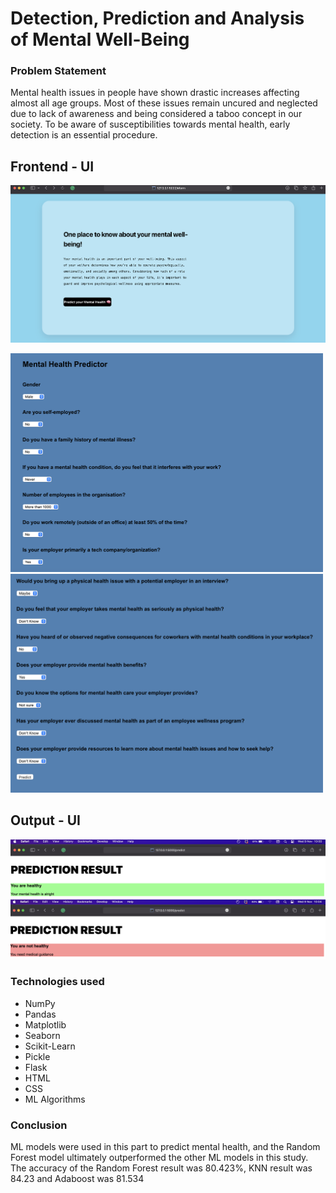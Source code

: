 # Detection, Prediction and Analysis of Mental Well-Being

### Problem Statement
Mental health issues in people have shown drastic increases affecting almost all age groups. Most of these issues remain uncured and neglected due to lack of awareness and being considered a taboo concept in our society. To be aware of susceptibilities towards mental health, early detection is an essential procedure. 

## Frontend - UI

<img src="https://github.com/allenmanoj17/Mental-Health-Treatment-Prediction/blob/main/implementation%20screenshots/landingpage.png" alt="Mental Health Landing Page" title="Landing Page"> 

<img src="https://github.com/allenmanoj17/Mental-Health-Treatment-Prediction/blob/main/implementation%20screenshots/form1.png" width="500px" height="350px" alt="Form" title="Form"> <img src="https://github.com/allenmanoj17/Mental-Health-Treatment-Prediction/blob/main/implementation%20screenshots/form2.png" width="500px" height="350px" alt="Form" title="Form">

## Output - UI

<img src="https://github.com/allenmanoj17/Mental-Health-Treatment-Prediction/blob/main/implementation%20screenshots/healthyop.png" alt="Output for Healthy Mental Health" title="Output for Healthy Mental Health">

<img src="https://github.com/allenmanoj17/Mental-Health-Treatment-Prediction/blob/main/implementation%20screenshots/unhealthyop.png" alt="Output for Unhealthy Mental Health" title="Output for Unhealthy Mental Health">


### Technologies used
- NumPy
- Pandas
- Matplotlib
- Seaborn
- Scikit-Learn
- Pickle
- Flask
- HTML
- CSS
- ML Algorithms

### Conclusion
ML models were used in this part to predict mental health, and the Random Forest model ultimately outperformed the other ML models in this study. The accuracy of the Random Forest result was 80.423%, KNN result was 84.23 and Adaboost was 81.534
